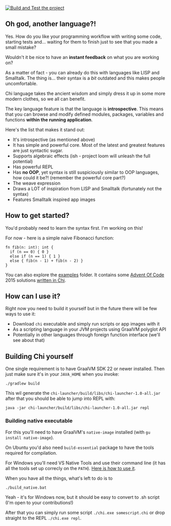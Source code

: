[![Build and Test the project](https://github.com/marad/chi-compiler-kotlin/actions/workflows/test.yaml/badge.svg)](https://github.com/marad/chi-compiler-kotlin/actions/workflows/test.yaml)

## Oh god, another language?!

Yes. How do you like your programming workflow with writing some code,
starting tests and... waiting for them to finish just to see that you
made a small mistake?

Wouldn't it be nice to have an **instant feedback** on what you are working
on?

As a matter of fact - you can already do this with languages like LISP and
Smalltalk. The thing is... their syntax is a *bit* outdated and this makes
people uncomfortable.

Chi language takes the ancient wisdom and simply dress it up in some more
modern clothes, so we all can benefit.

The key language feature is that the language is **introspective**. This means
that you can browse and modify defined modules, packages, variables and functions
**within the running application**.

Here's the list that makes it stand out:

- It's introspective (as mentioned above)
- It has simple and powerful core. Most of the latest and greatest features are just syntactic sugar.
- Supports algebraic effects (ish - project loom will unleash the full potential)
- Has powerful REPL
- Has **no OOP**, yet syntax is still suspiciously similar to OOP languages, how could it be?!
  (remember the powerful core part?)
- The weave expression
- Draws a LOT of inspiration from LISP and Smalltalk (fortunately not the syntax)
- Features Smalltalk inspired app images

## How to get started?

You'd probably need to learn the syntax first. I'm working on this!

For now - here is a simple naive Fibonacci function:

```
fn fib(n: int): int {
  if (n == 0) { 0 }
  else if (n == 1) { 1 }
  else { fib(n - 1) + fib(n - 2) }
}
```

You can also explore the [examples][examples] folder. It contains some [Advent Of Code][aoc]
2015 solutions [written in Chi][chi-aoc-solutions].

## How can I use it?

Right now you need to build it yourself but in the future there will be few ways to
use it:

- Download `chi` executable and simply run scripts or app images with it
- As a scripting language in your JVM projects using GraalVM polyglot API
- Potentially in other languages through foreign function interface
  (we'll see about that)

## Building Chi yourself

One single requirement is to have GraalVM SDK 22 or newer installed. Then just make
sure it's in your `JAVA_HOME` when you invoke:

```shell
./gradlew build
```

This wil generate the `chi-launcher/build/libs/chi-launcher-1.0-all.jar` after
that you should be able to jump into REPL with:

```shell
java -jar chi-launcher/build/libs/chi-launcher-1.0-all.jar repl
```

### Building native executable

For this you'll need to have GraalVM's `native-image` installed (with
`gu install native-image`).

On Ubuntu you'd also need `build-essential` package
to have the tools required for compilation.

For Windows you'll need VS Native Tools and use their command line (it has all
the tools set up correcly on the `PATH`). [Here is how to use it][native-tools].

When you have all the things, what's left to do is to

```shell
./build_native.bat
```

Yeah - it's for Windows now, but it should be easy to convert to .sh script
(I'm open to your contributions!)

After that you can simply run some script `./chi.exe somescript.chi` or
drop straight to the REPL `./chi.exe repl`.

[examples]: https://github.com/marad/chi-compiler-kotlin/tree/main/examples

[chi-aoc-solutions]: https://github.com/marad/chi-compiler-kotlin/tree/main/examples/aoc/2015

[aoc]: https://adventofcode.com/

[native-tools]: https://learn.microsoft.com/en-us/cpp/build/building-on-the-command-line?view=msvc-170